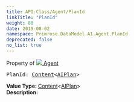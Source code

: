 ```yaml
---
title: API:Class/Agent/PlanId
linkTitle: "PlanId"
weight: 80
date: 2019-08-02
namespace: Primrose.DataModel.AI.Agent.PlanId
deprecated: false
no_list: true
---
```

Property of <a href="/docs/api-reference/Class/Agent"><img src="/icons/silk/default.png"/>&nbsp;Agent</a>
<pre class="method-declaration">
PlanId: <a class="type" href="/docs/api-reference/Misc/Content">Content</a><<a class="type" href="/docs/api-reference/Asset/AIPlan">AIPlan</a>></pre>
<b>Value Type: </b>
<a class="type" href="/docs/api-reference/Misc/Content">Content</a><<a class="type" href="/docs/api-reference/Asset/AIPlan">AIPlan</a>>
<br/>
<b>Description: </b>